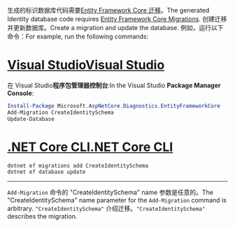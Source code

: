 <span data-ttu-id="ba368-101">生成的标识数据库代码需要[Entity Framework Core 迁移](/ef/core/managing-schemas/migrations/)。</span><span class="sxs-lookup"><span data-stu-id="ba368-101">The generated Identity database code requires [Entity Framework Core Migrations](/ef/core/managing-schemas/migrations/).</span></span> <span data-ttu-id="ba368-102">创建迁移并更新数据库。</span><span class="sxs-lookup"><span data-stu-id="ba368-102">Create a migration and update the database.</span></span> <span data-ttu-id="ba368-103">例如，运行以下命令：</span><span class="sxs-lookup"><span data-stu-id="ba368-103">For example, run the following commands:</span></span>

# <a name="visual-studiotabvisual-studio"></a>[<span data-ttu-id="ba368-104">Visual Studio</span><span class="sxs-lookup"><span data-stu-id="ba368-104">Visual Studio</span></span>](#tab/visual-studio)

<span data-ttu-id="ba368-105">在 Visual Studio**程序包管理器控制台**:</span><span class="sxs-lookup"><span data-stu-id="ba368-105">In the Visual Studio **Package Manager Console**:</span></span>

```powershell
Install-Package Microsoft.AspNetCore.Diagnostics.EntityFrameworkCore
Add-Migration CreateIdentitySchema
Update-Database
```

# <a name="net-core-clitabnetcore-cli"></a>[<span data-ttu-id="ba368-106">.NET Core CLI</span><span class="sxs-lookup"><span data-stu-id="ba368-106">.NET Core CLI</span></span>](#tab/netcore-cli)

```dotnetcli
dotnet ef migrations add CreateIdentitySchema
dotnet ef database update
```

---

<span data-ttu-id="ba368-107">`Add-Migration` 命令的 "CreateIdentitySchema" name 参数是任意的。</span><span class="sxs-lookup"><span data-stu-id="ba368-107">The "CreateIdentitySchema" name parameter for the `Add-Migration` command is arbitrary.</span></span> <span data-ttu-id="ba368-108">`"CreateIdentitySchema"` 介绍迁移。</span><span class="sxs-lookup"><span data-stu-id="ba368-108">`"CreateIdentitySchema"` describes the migration.</span></span>
